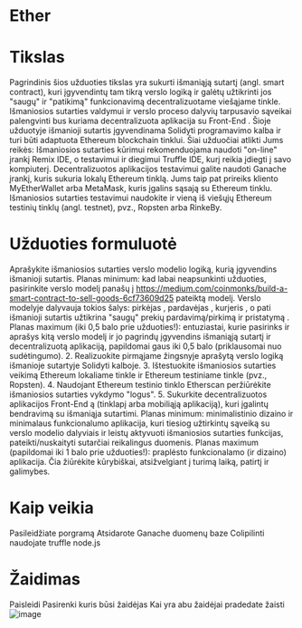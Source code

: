 # Ether

# Tikslas
Pagrindinis šios užduoties tikslas yra sukurti išmaniąją sutartį (angl. smart contract), kuri įgyvendintų
tam tikrą verslo logiką ir galėtų užtikrinti jos "saugų" ir "patikimą" funkcionavimą decentralizuotame
viešąjame tinkle. Išmaniosios sutarties valdymui ir verslo proceso dalyvių tarpusavio sąveikai
palengvinti bus kuriama decentralizuota aplikacija su Front-End .
Šioje užduotyje išmanioji sutartis įgyvendinama Solidyti programavimo kalba ir turi būti adaptuota
Ethereum blockchain tinklui. Šiai užduočiai atlikti Jums reikės:
Išmaniosios sutarties kūrimui rekomenduojama naudoti "on-line" įrankį Remix IDE, o testavimui ir
diegimui Truffle IDE, kurį reikia įdiegti į savo kompiuterį.
Decentralizuotos aplikacijos testavimui galite naudoti Ganache įrankį, kuris sukuria lokalų
Ethereum tinklą.
Jums taip pat prireiks kliento MyEtherWallet arba MetaMask, kuris įgalins sąsają su Ethereum
tinklu.
Išmaniosios sutarties testavimui naudokite ir vieną iš viešųjų Ethereum testinių tinklų (angl.
testnet), pvz., Ropsten arba RinkeBy.

# Užduoties formuluotė

Aprašykite išmaniosios sutarties verslo modelio logiką, kurią įgyvendins išmanioji sutartis.
Planas minimum: kad labai neapsunkinti užduoties, pasirinkite verslo modelį panašų į
https://medium.com/coinmonks/build-a-smart-contract-to-sell-goods-6cf73609d25
pateiktą modelį. Verslo modelyje dalyvauja tokios šalys: pirkėjas , pardavėjas , kurjeris , o
pati išmanioji sutartis užtikrina "saugų" prekių pardavimą/pirkimą ir pristatymą .
Planas maximum (iki 0,5 balo prie užduoties!): entuziastai, kurie pasirinks ir aprašys kitą
verslo modelį ir jo pagrindų įgyvendins išmaniąją sutartį ir decentralizuotą aplikaciją,
papildomai gaus iki 0,5 balo (priklausomai nuo sudėtingumo).
2. Realizuokite pirmąjame žingsnyje aprašytą verslo logiką išmanioje sutartyje Solidyti kalboje.
3. Ištestuokite išmaniosios sutarties veikimą Ethereum lokaliame tinkle ir Ethereum testiniame
tinkle (pvz., Ropsten).
4. Naudojant Ethereum testinio tinklo Etherscan peržiūrėkite išmaniosios sutarties vykdymo
"logus".
5. Sukurkite decentralizuotos aplikacijos Front-End ą (tinklapį arba mobiliąją aplikaciją), kuri
įgalintų bendravimą su išmaniąja sutartimi.
Planas minimum: minimalistinio dizaino ir minimalaus funkcionalumo aplikacija, kuri tiesiog
užtirkintų sąveiką su verslo modelio dalyviais ir leistų aktyvuoti išmaniosios sutarties
funkcijas, pateikti/nuskaityti sutarčiai reikalingus duomenis.
Planas maximum (papildomai iki 1 balo prie užduoties!): praplėsto funkcionalamo (ir
dizaino) aplikacija. Čia žiūrėkite kūrybiškai, atsižvelgiant į turimą laiką, patirtį ir galimybes.

# Kaip veikia 

Pasileidžiate porgramą
Atsidarote Ganache duomenų baze
Colipilinti naudojate truffle node.js


# Žaidimas

Paisleidi 
Pasirenki kuris būsi žaidėjas 
Kai yra abu žaidėjai pradedate žaisti 
![image](https://user-images.githubusercontent.com/75576100/146455707-fa96476d-0610-4c6c-af2e-011a9d556962.png)

